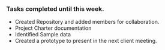 ### Tasks completed until this week.
- Created Repository and added members for collaboration.
- Project Charter documentation
- Identified Sample data
- Created a prototype to present in the next client meeting.